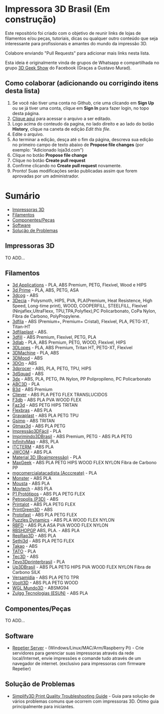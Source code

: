 # Impressora 3D Brasil (Em construção)

Este repositório foi criado com o objetivo de reunir links de lojas de filamentos e/ou peças, tutoriais, dicas ou qualquer outro conteúdo que seja interessante para profissionais e amantes do mundo da impressão 3D.

Colabore enviando "Pull Requests" para adicionar mais links nesta lista. 

Esta ideia é originalmente vinda de grupos de Whatsapp e compartilhada no grupo [3D Geek Show](https://www.facebook.com/groups/3DGeekShow) do Facebook (Graças a Gustavo Murad).

## Como colaborar (adicionando ou corrigindo itens desta lista)

1. Se você não tiver uma conta no Github, crie uma clicando em **Sign Up** ou se já tiver uma conta, clique em **Sign In** para fazer login, no topo desta página.
2. <a href="https://github.com/rafaelcruzpb/Impressora3DBrasil/blob/master/README.md" target="_blank">Clique aqui</a> para acessar o arquivo a ser editado.
3. Logo acima do conteudo da pagina, no lado direito e ao lado do botão **History**, clique na caneta de edição *Edit this file*.
4. Edite o arquivo.
5. Ao terminar a edição, desça até o fim da página, descreva sua edição no primeiro campo de texto abaixo de **Propose file changes** (por exemplo: "Adicionado loja3d.com")
6. Clique no botão **Propose file change**
7. Clique no botão **Create pull request**
8. Confirme clicando no **Create pull request** novamente.
9. Pronto! Suas modificações serão publicadas assim que forem aprovadas por um administrador.

Sumário
=================

   * [Impressoras 3D](#impressoras-3d)
   * [Filamentos](#filamentos)
   * [Componentes/Peças](#componentes/peças)
   * [Software](#software)
   * [Solução de Problemas](#solução-de-problemas)

## Impressoras 3D

TO ADD...


## Filamentos

  * [3d Applications](http://www.3dapplications.com.br/) - PLA, ABS Premium,  PETG, Flexível, Wood e HIPS
  * [3d Prime](https://www.3dprime.com.br/) - PLA, ABS, PETG, ASA
  * [3dcog](http://www.3dcogloja.com.br/) - ABS
  * [3Decia](https://www.3decia.com.br/) - Polysmoth, HIPS, PVA, PLA(Premium, Heat Resistence, High Speed, Long-time print), WOOD, COOPERFILL, STEELFILL, Flexível (Ninjaflex,UltraFlexx, TPU,TPA,Polyflex),PC Policarbonato, CoPa Nylon, Fibra de Carbono, PolyPropylene. 
  * [3dfila](https://3dfila.com.br/) - ABS (Premium+, Premium+ Cristal), Flexível, PLA, PETG-XT, Titan-HT
  * [3dfilaplast](http://www.3dfilaplast.com.br/) - ABS.
  * [3dfill](http://3dfill.com.br/) - ABS Premium, Flexível, PETG, PLA
  * [3dlab](https://3dlab.com.br/) - PLA, ABS Premium, PETG, WOOD, Flexível, HIPS
  * [3DLopes](https://3dlopes.com/) - PLA, ABS Premium, Tritan HT, PETG-XT, Flexível
  * [3DMachine](https://3d-machine.lojaintegrada.com.br/) - PLA, ABS
  * [3DMood](https://www.3dmod.com.br/loja/filamentos.html) - ABS
  * [3DOn](http://www.3don.net.br/) - ABS
  * [3dprocer](https://3dprocer.com.br/) - ABS, PLA, PETG, TPU, HIPS
  * [3dSquad](https://www.facebook.com/3DSQUAD.X/) - ABS
  * [3dx](http://www.3dxfilamentos.com.br/) - ABS, PLA, PETG, PA Nylon, PP Polipropileno, PC Policarbonato
  * [ABC3D](http://www.abc3d.com.br/) - PLA
  * [B3d](https://www.b3d.ind.br/) - ABS Premium
  * [Cliever](https://www.cliever.com/) - ABS PLA PETG FLEX TRANSLUCIDOS  
  * [F3db](https://www.filamentos3dbrasil.com.br/) - ABS PLA PVA WOOD  FLEX          
  * [Faz3d](https://www.faz3d.com.br/) - ABS  PETG   HIPS TRITAN  
  * [Flexbras](https://www.lojaflexbras.com.br/) - ABS  PLA
  * [Gravaplast](https://lista.mercadolivre.com.br/_CustId_193180928) - ABS PLA PETG TPU   
  * [Gsimp](http://gsimp.com.br/) - ABS TRITAN    
  * [Gtmax3d](https://www.gtmax3d.com.br/) - ABS PLA PETG                 
  * [Impressão3DFácil](http://www.impressao3dfacil.com.br/) -  PLA                  
  * [Imprimindo3DBrasil](https://lista.mercadolivre.com.br/_CustId_239031422) - ABS Premium, PETG - ABS PLA PETG    
  * [InfinityMaq](https://www.infinitymaq.com.br) - ABS, PLA
  * [ITCTERM](http://www.itcterm.com.br/impressao-3d/loja-virtual/) - ABS PLA                  
  * [JWCOM](http://jwcom.mercadoshops.com.br/) - ABS PLA                  
  * [Material 3D (Boaimpressão)](https://boaimpressao3d.com.br/produto-tag/filamentos-material-3d/) -  PLA                  
  * [MaxGeek](http://www.maxgeek.com.br/) - ABS PLA PETG   HIPS  WOOD  FLEX  NYLON Fibra de Carbono PP      
  * [mgcomercialatacadista (Acccreate)](https://produto.mercadolivre.com.br/MLB-981769449-filamentos-para-impressora-3d-pla-175mm-marca-acccreate-_JM) -  PLA                  
  * [Monster](https://loja.monster3d.tech/Home) - ABS PLA                  
  * [Mousta](http://www.mousta.com.br/) - ABS PLA                  
  * [Movtech](https://movtech.commercesuite.com.br/) - ABS PLA                  
  * [P1 Protótipos](https://loja.p1prototipos.com.br/) - ABS PLA PETG FLEX          
  * [Petropolis (P3D)](https://lista.mercadolivre.com.br/_CustId_77138398) - ABS
  * [Printalot](http://printalot.com.br/) - ABS PLA PETG FLEX          
  * [PrintGreen3D](https://www.printgreen.com.br/) - ABS                   
  * [Protofast](https://protofast.mercadoshops.com.br/) - ABS PLA PETG FLEX          
  * [Puzzles Dynamics](https://www.lojapuzzles.com.br/) - ABS PLA WOOD  FLEX  NYLON        
  * [RBFD](http://www.rbfd.com.br/loja/) - ABS PLA  ASA   PVA WOOD FLEX  NYLON        
  * [RBSHOPGP](https://www.rbshopgp.com.br) ABS, PLA. - ABS PLA                  
  * [RepRap3D](https://www.reprap3d.com.br/) - ABS PLA                  
  * [Sethi3d](https://www.sethi3d.com.br/produtos-sethi3d_) - ABS PLA PETG FLEX          
  * [Takao](https://lista.mercadolivre.com.br/_CustId_21890632) - ABS                   
  * [TATO](http://tato.ind.br/) -  PLA                  
  * [Tec3D](https://www.tec3donline.com.br/) - ABS
  * [Tevo3Dprinterbrasil](https://www.tevo3dprinterbrasil.com.br/filamentos/) - PLA                   
  * [Up3DBrasil](https://www.up3dbrasil.com.br/) - ABS PLA PETG HIPS PVA WOOD FLEX  NYLON Fibra de Carbono SILK 
  * [Versamídia](http://www.versamidia.com.br/) - ABS PLA PETG TPR
  * [Voolt3D](https://www.voolt3d.com.br/) - ABS PLA PETG WOOD     
  * [WGL Mundo3D](http://wglmundo3d.boxloja.pro/) - ABSMG94 
  * [Zulgg Tecnologias (ESUN)](https://lista.mercadolivre.com.br/_CustId_240520377) - ABS PLA                  

## Componentes/Peças

  TO ADD...

## Software

* [Repetier Server](https://www.repetier-server.com/download-repetier-server/) - (Windows/Linux/MAC/Arm/Raspberry Pi) - Crie servidores para gerenciar suas impressoras através da rede local/Internet, envie impressões e comande tudo através de um navegador de internet. (exclusivo para impressoras com firmware Repetier)

## Solução de Problemas

  * [Simplify3D Print Quality Troubleshooting Guide](https://www.simplify3d.com/support/print-quality-troubleshooting/) - Guia para solução de vários problemas comuns que ocorrem com impressoras 3D. Ótimo guia principalmente para iniciantes.
  






